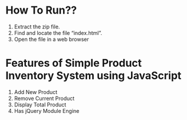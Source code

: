 # How To Run??
1. Extract the zip file.
2. Find and locate the file “index.html”.
3. Open the file in a web browser


# Features of Simple Product Inventory System using JavaScript 

1. Add New Product
2. Remove Current Product
3. Display Total Product
4. Has jQuery Module Engine

